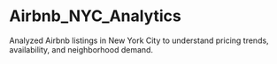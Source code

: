 # Airbnb_NYC_Analytics
Analyzed Airbnb listings in New York City to understand pricing trends, availability, and neighborhood demand.
